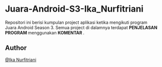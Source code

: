# Juara-Android-S3-Ika_Nurfitriani
Repositori ini berisi kumpulan project aplikasi ketika mengikuti program Juara Android Season 3. Semua project di dalamnya terdapat <b> PENJELASAN PROGRAM </b> menggunakan <b> KOMENTAR </b>.

## Author
[@Ika Nurfitriani](https://github.com/ikanurfitriani)
